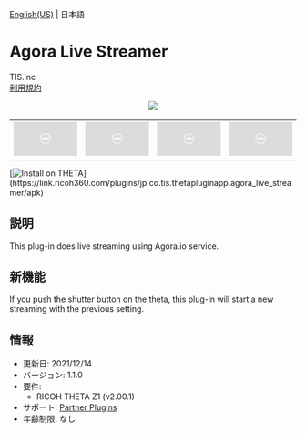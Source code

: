 [English(US)](README.md) | 日本語

# Agora Live Streamer

TIS.inc  
[利用規約](https://github.com/xr-campus/Agora-Live-Streamer/blob/main/terms.md)

<div align="center"><img src="./1.png"><table><tr><td><img src="./2.png"></td><td><img src="./3.png"></td><td><img src="./4.png"></td><td><img src="./5.png"></td></tr></table></div>

[![Install on THETA](https://assets.ricoh360.com/image/upload/v1/front/theta/install-button.svg?)](https://link.ricoh360.com/plugins/jp.co.tis.thetapluginapp.agora_live_streamer/apk)

## 説明

<div id="plugin-description">

This plug-in does live streaming using Agora.io service.

</div>

## 新機能

<div id="plugin-whats-new">

If you push the shutter button on the theta, this plug-in will start a new streaming with the previous setting.

</div>

## 情報

- 更新日: 2021/12/14
- バージョン: 1.1.0
- 要件:
  - RICOH THETA Z1 (v2.00.1)
- サポート: [Partner Plugins](https://github.com/xr-campus/Agora-Live-Streamer/blob/main/support.md)
- 年齢制限: なし
